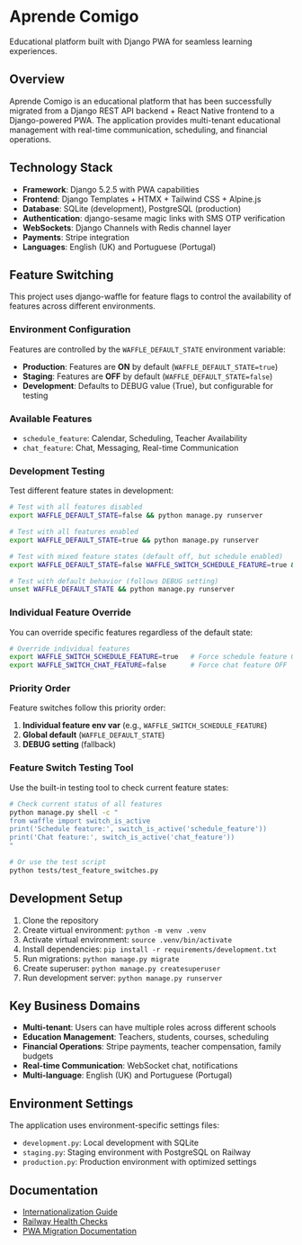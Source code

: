 # Aprende Comigo

Educational platform built with Django PWA for seamless learning experiences.

## Overview

Aprende Comigo is an educational platform that has been successfully migrated from a Django REST API backend + React Native frontend to a Django-powered PWA. The application provides multi-tenant educational management with real-time communication, scheduling, and financial operations.

## Technology Stack

- **Framework**: Django 5.2.5 with PWA capabilities
- **Frontend**: Django Templates + HTMX + Tailwind CSS + Alpine.js
- **Database**: SQLite (development), PostgreSQL (production)
- **Authentication**: django-sesame magic links with SMS OTP verification
- **WebSockets**: Django Channels with Redis channel layer
- **Payments**: Stripe integration
- **Languages**: English (UK) and Portuguese (Portugal)

## Feature Switching

This project uses django-waffle for feature flags to control the availability of features across different environments.

### Environment Configuration

Features are controlled by the `WAFFLE_DEFAULT_STATE` environment variable:

- **Production**: Features are **ON** by default (`WAFFLE_DEFAULT_STATE=true`)
- **Staging**: Features are **OFF** by default (`WAFFLE_DEFAULT_STATE=false`)
- **Development**: Defaults to DEBUG value (True), but configurable for testing

### Available Features

- `schedule_feature`: Calendar, Scheduling, Teacher Availability
- `chat_feature`: Chat, Messaging, Real-time Communication

### Development Testing

Test different feature states in development:

```bash
# Test with all features disabled
export WAFFLE_DEFAULT_STATE=false && python manage.py runserver

# Test with all features enabled
export WAFFLE_DEFAULT_STATE=true && python manage.py runserver

# Test with mixed feature states (default off, but schedule enabled)
export WAFFLE_DEFAULT_STATE=false WAFFLE_SWITCH_SCHEDULE_FEATURE=true && python manage.py runserver

# Test with default behavior (follows DEBUG setting)
unset WAFFLE_DEFAULT_STATE && python manage.py runserver
```

### Individual Feature Override

You can override specific features regardless of the default state:

```bash
# Override individual features
export WAFFLE_SWITCH_SCHEDULE_FEATURE=true   # Force schedule feature ON
export WAFFLE_SWITCH_CHAT_FEATURE=false      # Force chat feature OFF
```

### Priority Order

Feature switches follow this priority order:

1. **Individual feature env var** (e.g., `WAFFLE_SWITCH_SCHEDULE_FEATURE`)
2. **Global default** (`WAFFLE_DEFAULT_STATE`)
3. **DEBUG setting** (fallback)

### Feature Switch Testing Tool

Use the built-in testing tool to check current feature states:

```bash
# Check current status of all features
python manage.py shell -c "
from waffle import switch_is_active
print('Schedule feature:', switch_is_active('schedule_feature'))
print('Chat feature:', switch_is_active('chat_feature'))
"

# Or use the test script
python tests/test_feature_switches.py
```

## Development Setup

1. Clone the repository
2. Create virtual environment: `python -m venv .venv`
3. Activate virtual environment: `source .venv/bin/activate`
4. Install dependencies: `pip install -r requirements/development.txt`
5. Run migrations: `python manage.py migrate`
6. Create superuser: `python manage.py createsuperuser`
7. Run development server: `python manage.py runserver`

## Key Business Domains

- **Multi-tenant**: Users can have multiple roles across different schools
- **Education Management**: Teachers, students, courses, scheduling
- **Financial Operations**: Stripe payments, teacher compensation, family budgets
- **Real-time Communication**: WebSocket chat, notifications
- **Multi-language**: English (UK) and Portuguese (Portugal)

## Environment Settings

The application uses environment-specific settings files:

- `development.py`: Local development with SQLite
- `staging.py`: Staging environment with PostgreSQL on Railway
- `production.py`: Production environment with optimized settings

## Documentation

- [Internationalization Guide](docs/INTERNATIONALIZATION.md)
- [Railway Health Checks](docs/RAILWAY_HEALTH_CHECKS.md)
- [PWA Migration Documentation](docs/PWA_MIGRATION_PRD.md)
